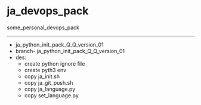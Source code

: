 # ja_devops_pack
some_personal_devops_pack


---
- ja_python_init_pack_Q_Q_version_01
- branch- ja_python_init_pack_Q_Q_version_01
- des:  
    - create python ignore file
    - create pyth3 env
    - copy ja_init.sh
    - copy ja_git_push.sh
    - copy ja_language.py
    - copy set_language.py

